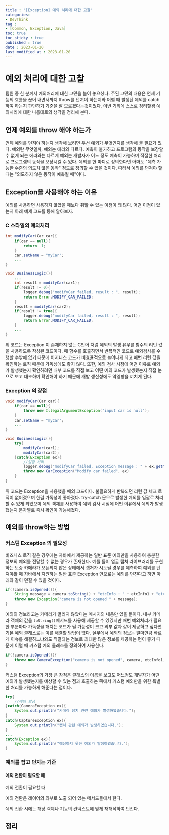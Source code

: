 ```yaml
---
title : "[Exception] 예외 처리에 대한 고찰"
categories:
- DevThink
tag :
- [Common, Exception, Java]
toc: true
toc_sticky : true
published : true
date : 2023-01-20
last_modified_at : 2023-01-20
---
```




# 예외 처리에 대한 고찰

팀원 중 한 분께서 예외처리에 대한 고민을 늘어 놓으셨다. 주된 고민의 내용은 언제 기능의 흐름을 끊어 내면서까지 throw를 던져야 하는지와 어떨 때 발생된 예외를 catch 하여 하는지 판단하기 기준을 잘 모르겠다는것이었다. 이번 기회에 스스로 정리할겸 예외처리에 대한 나름대로의 생각을 정리해 본다.



## 언제 예외를 throw 해야 하는가

언제 예외를 던져야 하는지 생각해 보려면 우선 예외가 무엇인지를 생각해 볼 필요가 있다. 예외란 무엇일까, 예외는 에러와 다르다. 예측이 불가하고 프로그램의 동작을 보장할 수 없게 되는 에러와는 다르게 예외는 개발자가 어느 정도 예측이 가능하며 적절한 처리로 프로그램의 동작을 보장시킬 수 있다. 예외를 한 마디로 정의한다면 아마도 "예측 가능한 수준의 의도치 않은 동작" 정도로 정의할 수 있을 것이다. 따라서 예외를 던져야 할 때는 "의도하지 않은 동작이 예측될 때"이다.



## Exception을 사용해야 하는 이유

예외를 사용하면 사용하지 않았을 때보다 취할 수 있는 이점이 꽤 많다. 어떤 이점이 있는지 아래 예제 코드를 통해 알아보자.



### C 스타일의 예외처리

```java
int modifyCar(Car car){
    if(car == null){
        return -1;
    }
    car.setName = "myCar";
    ...
}

void BusinessLogic(){
    ...
    int result = modifyCar(car1);
    if(result != 0){
        logger.debug("modifyCar failed, result : ", result);
        return Error.MODIFY_CAR_FAILED;
    }
    result = modifyCar(car2);
    if(result != true){
        logger.debug("modifyCar failed, result : ", result);
        return Error.MODIFY_CAR_FAILED;
    }
    ...
}
```

위 코드는 Exception 이 존재하지 않는 C언어 처럼 예외의 발생 유무를 함수의 리턴 값을 사용하도록 작성된 코드이다. 매 함수를 호출하면서 반복적인 코드로 예외검사를 수행할 수밖에 없기 때문에 비지니스 코드가 비효율적으로 늘어나게 되고 매번 리턴 값을 확인하는 로직 때문에 가독성에도 좋지 않다. 또한, 예외 검사 시점에 어떤 이유로 예외가 발생했는지 확인하려면 내부 코드를 직접 보고 어떤 예외 코드가 발생했는지 직접 눈으로 보고 대조하며 확인해야 하기 때문에 개발 생산성에도 악영향을 끼치게 된다.



### Exception 의 장점

```java
void modifyCar(Car car){
    if(car == null){
        throw new IllegalArgumentException("input car is null");
    }
    car.setName = "myCar";
    ...
}

void BusinessLogic(){
    try{
        modifyCar(car1);
        modifyCar(car2);
    }catch(Exception ex){
        //일괄 처리
        logger.debug("modifyCar failed, Exception message : " + ex.getMessage());
        throw new CarException("Modify car failed", ex)
    }  
}
```

위 코드는 Exception을 사용했을 때의 코드이다. 불필요하게 반복되던 리턴 값 체크 로직이 없어졌으며 한결 가독성이 좋아졌다. try-catch 문으로 발생한 예외를 일괄로 처리할 수 있게 되었으며 예외 객체를 사용하여 예외 검사 시점에 어떤 이유에서 예외가 발생했는지 문자열로 즉시 확인이 가능해졌다. 



## 예외를 throw하는 방법

### 커스텀 Exception 의 필요성

비즈니스 로직 같은 경우에는 자바에서 제공하는 일반 표준 예외만을 사용하여 충분한 정보의 예외를 전달할 수 없는 경우가 존재한다. 예를 들어 얼굴 캡처 라이브러리를 구현하는 도중 카메라가 오픈되지 않은 상태에서 캡처가 시도될 경우를 예측하여 예외를 던져야할 때 자바에서 지원하는 일반 표준 Exception 만으로는 예외를 던진다고 하면 아래와 같이 던질 수 있을 것이다.

```java
if(!camera.isOpened()){
    String message = camera.toString() + "etcInfo : " + etcInfo1 + "etcInfo2" + etcInfo2;
    throw new Exception("camera is not opened " + message);
}
```

예외의 정보라고는 카메라가 열리지 않았다는 메시지의 내용만 있을 뿐이다. 내부 카메라 객체의 값을 `toString()`메서드를 사용해 제공할 수 있겠지만 매번 예외처리가 필요한 부분마다 가독성을 해치는 코드가 될 가능성이 크고 외부 값과 같이 제공하고 싶다면 기본 예외 클래스로는 이를 해결할 방법이 없다. 실무에서 예외의 정보는 얼마만큼 빠르게 이슈를 해결하느냐와도 직결되는 정보로 최대한 많은 정보를 제공하는 편이 좋기 때문에 이럴 때 커스텀 예외 클래스를 정의하여 사용한다.

```java
if(!camera.isOpened()){
    throw new CameraException("camera is not opened", camera, etcInfo1, etcInfo2);
}
```

커스텀 Exception의 가장 큰 장점은 클래스의 이름을 보고도 어느정도 개발자가 어떤 예외가 발생했는지를 예상할 수 있는 점과 호출하는 쪽에서 커스텀 예외만을 위한 특별한 처리를 가능하게 해준다는 점이다.

```java
try{
    //예외 발생
}catch(CameraException ex){
    System.out.println("카메라 장치 관련 예외가 발생하였습니다.");
}
catch(CaptureException ex){
    System.out.println("캡처 관련 예외가 발생하였습니다.");
}
...
catch(Exception ex){
    System.out.println("예상하지 못한 예외가 발생하였습니다.");
}
```



### 예외를 잡고 던지는 기준

#### 예외 전환이 필요할 때

예외 전환이 필요할 때

예외 전환은 레이어의 외부로 노출 되어 있는 메서드들에서 한다.

예외 전환 시에는 해당 객체나 기능의 컨텍스트에 맞게 재해석하여 던진다.



## 정리







